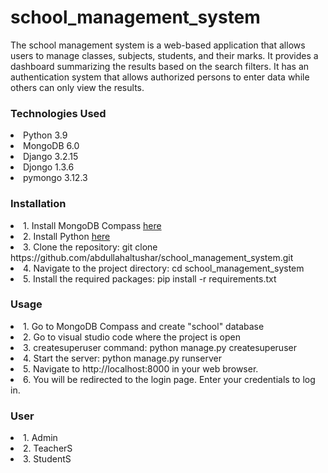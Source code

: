 # school_management_system
<p> The school management system is a web-based application that allows users to manage classes, subjects, students, and their marks. It provides a dashboard summarizing the results based on the search filters. It has an authentication system that allows authorized persons to enter data while others can only view the results.</p>
<h3>Technologies Used</h3>
<li>Python 3.9</li>
<li>MongoDB 6.0</li>
<li>Django 3.2.15</li>
<li>Djongo 1.3.6</li>
<li>pymongo 3.12.3</li>
<h3>Installation</h3>
<li>1. Install MongoDB Compass <a href="https://www.mongodb.com/try/download/community">here</a></li>
<li>2. Install Python <a href="https://www.python.org/downloads/">here</a></li>
<li>3. Clone the repository: git clone https://github.com/abdullahaltushar/school_management_system.git </li>
<li>4. Navigate to the project directory: cd school_management_system</li>
<li>5. Install the required packages: pip install -r requirements.txt</li>

<h3>Usage</h3>
<li>1. Go to MongoDB Compass and create "school" database</li>
<li>2. Go to visual studio code where the project is open</li>
<li>3. createsuperuser command: python manage.py createsuperuser </li> 
<li>4. Start the server: python manage.py runserver </li>
<li>5. Navigate to http://localhost:8000 in your web browser.</li>
<li>6. You will be redirected to the login page. Enter your credentials to log in.</li>

<h3>User</h3>
<li>1. Admin </li>
<li>2. TeacherS </li>
<li>3. StudentS </li>
